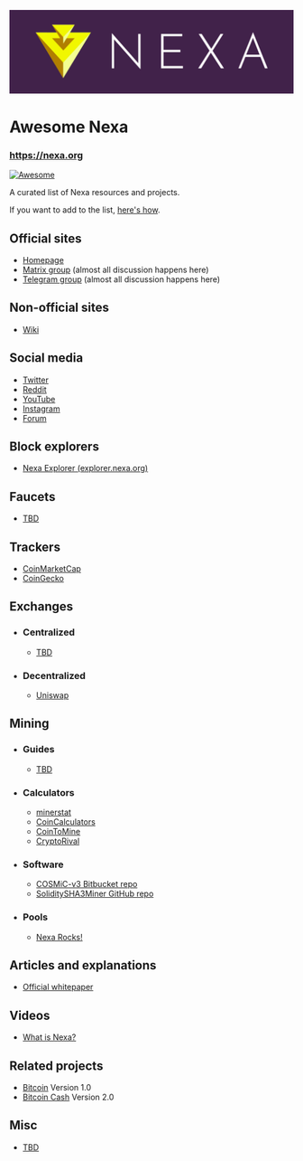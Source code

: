 ![Nexa Banner](assets/banner.png)

# Awesome Nexa

### https://nexa.org

[![Awesome](https://awesome.re/badge.svg)](https://awesome.re)

A curated list of Nexa resources and projects.

If you want to add to the list, [here's how](CONTRIBUTING.md).


## Official sites

- [Homepage](https://nexa.org/)
- [Matrix group](https://matrix.to/#/#nexacoin:matrix.org) (almost all discussion happens here)
- [Telegram group](https://discord.gg/JGEqqmS) (almost all discussion happens here)


## Non-official sites

- [Wiki](https://nexa.wiki/)


## Social media

- [Twitter](https://twitter.com/nexamoney)
- [Reddit](https://www.reddit.com/r/Nexa/)
- [YouTube](https://www.youtube.com/channel/UCH03nTnxs3TLmbSHtm54B1g)
- [Instagram](https://www.instagram.com/nexacoin/)
- [Forum]()


## Block explorers

- [Nexa Explorer (explorer.nexa.org)](https://explorer.nexa.org/)


## Faucets

- [TBD]()


## Trackers

- [CoinMarketCap]()
- [CoinGecko]()


## Exchanges

- ### Centralized
    - [TBD]()

- ### Decentralized
    - [Uniswap]()


## Mining
- ### Guides
    - [TBD]()

- ### Calculators
    - [minerstat](https://minerstat.com/coin/)
    - [CoinCalculators](https://www.coincalculators.io/)
    - [CoinToMine](https://cointomine.today/calculator/)
    - [CryptoRival](https://cryptorival.com/calcs/)

- ### Software
    - [COSMiC-v3 Bitbucket repo](https://bitbucket.org/LieutenantTofu/cosmic-v3/src/master/)
    - [SoliditySHA3Miner GitHub repo](https://github.com/lwYeo/SoliditySHA3Miner)

- ### Pools
    - [Nexa Rocks!](https://nexa.rocks/)


## Articles and explanations

- [Official whitepaper]()


## Videos

- [What is Nexa?]()


## Related projects

- [Bitcoin](https://bitcoin.org) Version 1.0
- [Bitcoin Cash](https://bitcoincash.org) Version 2.0


## Misc

- [TBD]()
